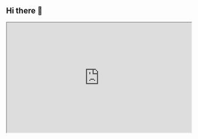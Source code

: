 ## Hi there 👋

<iframe
src="https://tlt-studios.github.io/portfolio/"
style="width:100%; height:300px;"
></iframe>
